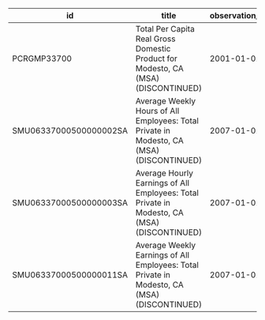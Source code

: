 | id                     | title                                                                                       | observation_start   | observation_end   |
|------------------------|---------------------------------------------------------------------------------------------|---------------------|-------------------|
| PCRGMP33700            | Total Per Capita Real Gross Domestic Product for Modesto, CA (MSA) (DISCONTINUED)           | 2001-01-01          | 2017-01-01        |
| SMU06337000500000002SA | Average Weekly Hours of All Employees: Total Private in Modesto, CA (MSA) (DISCONTINUED)    | 2007-01-01          | 2022-03-01        |
| SMU06337000500000003SA | Average Hourly Earnings of All Employees: Total Private in Modesto, CA (MSA) (DISCONTINUED) | 2007-01-01          | 2022-03-01        |
| SMU06337000500000011SA | Average Weekly Earnings of All Employees: Total Private in Modesto, CA (MSA) (DISCONTINUED) | 2007-01-01          | 2022-03-01        |